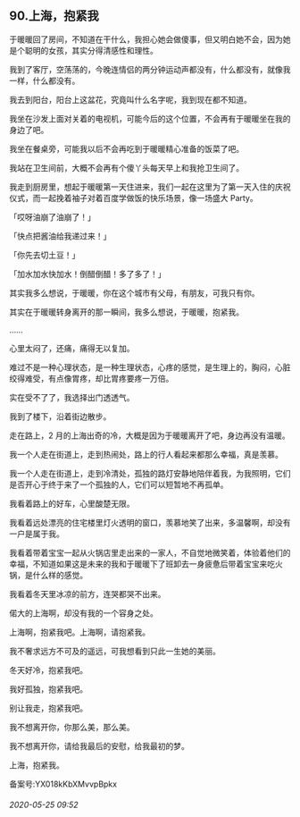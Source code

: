 ## 90.上海，抱紧我
于暖暖回了房间，不知道在干什么，我担心她会做傻事，但又明白她不会，因为她是个聪明的女孩，其实分得清感性和理性。


我到了客厅，空荡荡的，今晚连情侣的两分钟运动声都没有，什么都没有，就像我一样，什么都没有。


我去到阳台，阳台上这盆花，究竟叫什么名字呢，我到现在都不知道。


我坐在沙发上面对关着的电视机，可能今后的这个位置，不会再有于暖暖坐在我的身边了吧。


我坐在餐桌旁，可能我以后不会再吃到于暖暖精心准备的饭菜了吧。


我站在卫生间前，大概不会再有个傻丫头每天早上和我抢卫生间了。


我走到厨房里，想起于暖暖第一天住进来，我们一起在这里为了第一天入住的庆祝仪式，而一起挽着袖子对着百度学做饭的快乐场景，像一场盛大 Party。


「哎呀油崩了油崩了！」


「快点把酱油给我递过来！」


「你先去切土豆！」


「加水加水快加水！倒醋倒醋！多了多了！」


其实我多么想说，于暖暖，你在这个城市有父母，有朋友，可我只有你。


其实在于暖暖转身离开的那一瞬间，我多么想说，于暖暖，抱紧我。


……


心里太闷了，还痛，痛得无以复加。


难过不是一种心理状态，是一种生理状态，心疼的感觉，是生理上的，胸闷，心脏绞得难受，有点像胃疼，却比胃疼要疼一万倍。


实在受不了了，我选择出门透透气。


我到了楼下，沿着街边散步。


走在路上，2 月的上海出奇的冷，大概是因为于暖暖离开了吧，身边再没有温暖。


我一个人走在街道上，走到热闹处，路上的行人看起来都那么幸福，真是羡慕。


我一个人走在街道上，走到冷清处，孤独的路灯安静地陪伴着我，为我照明，它们是否开心于终于来了一个孤独的人，它们可以短暂地不再孤单。


我看着路上的好车，心里酸楚无限。


我看着远处漂亮的住宅楼里灯火透明的窗口，羡慕地笑了出来，多温馨啊，却没有一户是属于我。


我看着带着宝宝一起从火锅店里走出来的一家人，不自觉地微笑着，体验着他们的幸福，不知道如果这是未来的我和于暖暖下了班卸去一身疲惫后带着宝宝来吃火锅，是什么样的感觉。


我看着冬天里冰凉的前方，连哭都哭不出来。


偌大的上海啊，却没有我的一个容身之处。


上海啊，抱紧我吧。上海啊，请抱紧我。


我不奢求远方不可及的遥远，可我想看到只此一生她的美丽。


冬天好冷，抱紧我吧。


我好孤独，抱紧我吧。


别让我走，抱紧我吧。


我不想离开你，你那么美，那么美。


我不想离开你，请给我最后的安慰，给我最初的梦。


上海，抱紧我。


备案号:YX018kKbXMvvpBpkx


###### 2020-05-25 09:52
